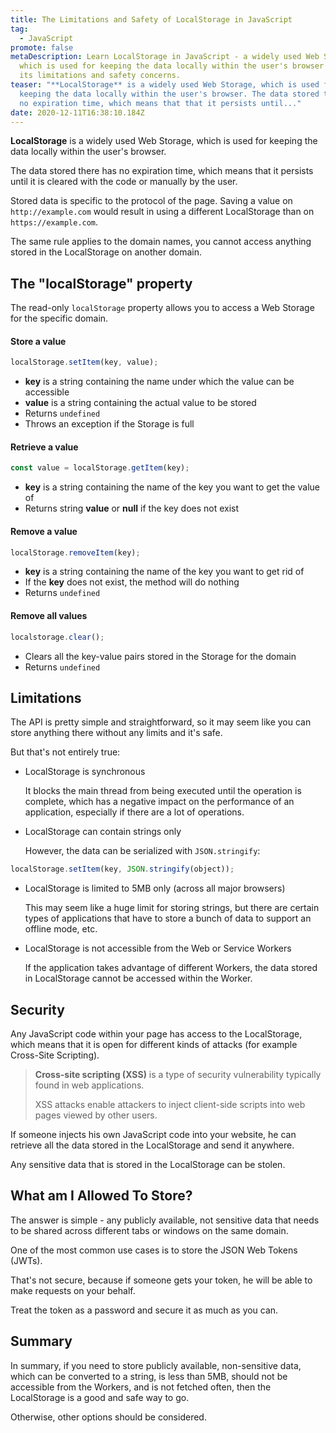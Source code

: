 ```yaml
---
title: The Limitations and Safety of LocalStorage in JavaScript
tag:
  - JavaScript
promote: false
metaDescription: Learn LocalStorage in JavaScript - a widely used Web Storage,
  which is used for keeping the data locally within the user's browser and all
  its limitations and safety concerns.
teaser: "**LocalStorage** is a widely used Web Storage, which is used for
  keeping the data locally within the user's browser. The data stored there has
  no expiration time, which means that that it persists until..."
date: 2020-12-11T16:38:10.184Z
---
```

**LocalStorage** is a widely used Web Storage, which is used for keeping the data locally within the user's browser.

The data stored there has no expiration time, which means that it persists until it is cleared with the code or manually by the user.

Stored data is specific to the protocol of the page. Saving a value on `http://example.com` would result in using a different LocalStorage than on `https://example.com`.

The same rule applies to the domain names, you cannot access anything stored in the LocalStorage on another domain.

## The "localStorage" property

The read-only `localStorage` property allows you to access a Web Storage for the specific domain.

#### Store a value

```javascript
localStorage.setItem(key, value);
```

* **key** is a string containing the name under which the value can be accessible
* **value** is a string containing the actual value to be stored
* Returns `undefined`
* Throws an exception if the Storage is full

#### Retrieve a value

```javascript
const value = localStorage.getItem(key);
```

* **key** is a string containing the name of the key you want to get the value of
* Returns string **value** or **null** if the key does not exist

#### Remove a value

```javascript
localStorage.removeItem(key);
```

* **key** is a string containing the name of the key you want to get rid of
* If the **key** does not exist, the method will do nothing
* Returns `undefined`

#### Remove all values

```javascript
localstorage.clear();
```

* Clears all the key-value pairs stored in the Storage for the domain
* Returns `undefined`

## Limitations

The API is pretty simple and straightforward, so it may seem like you can store anything there without any limits and it's safe. 

But that's not entirely true:

* LocalStorage is synchronous

  It blocks the main thread from being executed until the operation is complete, which has a negative impact on the performance of an application, especially if there are a lot of operations.
* LocalStorage can contain strings only

  However, the data can be serialized with `JSON.stringify`:

```javascript
localStorage.setItem(key, JSON.stringify(object));
```

* LocalStorage is limited to 5MB only (across all major browsers)

  This may seem like a huge limit for storing strings, but there are certain types of applications that have to store a bunch of data to support an offline mode, etc.
* LocalStorage is not accessible from the Web or Service Workers

  If the application takes advantage of different Workers, the data stored in LocalStorage cannot be accessed within the Worker.

## Security

Any JavaScript code within your page has access to the LocalStorage, which means that it is open for different kinds of attacks (for example Cross-Site Scripting).

> **Cross-site scripting (XSS)** is a type of security vulnerability typically found in web applications. 
>
> XSS attacks enable attackers to inject client-side scripts into web pages viewed by other users.

If someone injects his own JavaScript code into your website, he can retrieve all the data stored in the LocalStorage and send it anywhere.

Any sensitive data that is stored in the LocalStorage can be stolen.

## What am I Allowed To Store?

The answer is simple - any publicly available, not sensitive data that needs to be shared across different tabs or windows on the same domain.

One of the most common use cases is to store the JSON Web Tokens (JWTs).

That's not secure, because if someone gets your token, he will be able to make requests on your behalf.

Treat the token as a password and secure it as much as you can.

## Summary

In summary, if you need to store publicly available, non-sensitive data, which can be converted to a string, is less than 5MB, should not be accessible from the Workers, and is not fetched often, then the LocalStorage is a good and safe way to go.

Otherwise, other options should be considered.